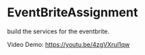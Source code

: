 # EventBriteAssignment
 build the services for the eventbrite.
 
 Video Demo: https://youtu.be/4zgVXrul1qw

